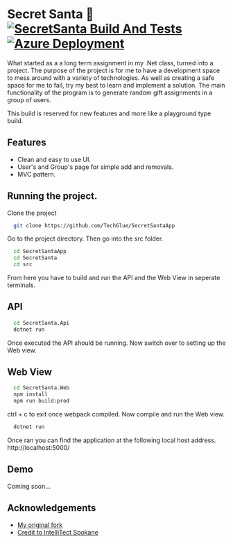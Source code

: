
# Secret Santa 🎅 <br> [![SecretSanta Build And Tests](https://github.com/TechGlue/SecretSantaApp/actions/workflows/dotnet.yml/badge.svg?branch=master)](https://github.com/TechGlue/SecretSantaApp/actions/workflows/dotnet.yml) [![Azure Deployment](https://github.com/TechGlue/SecretSantaApp/actions/workflows/master_lgarcia29-secretsanta.yml/badge.svg)](https://github.com/TechGlue/SecretSantaApp/actions/workflows/master_lgarcia29-secretsanta.yml)


What started as a a long term assignment in my .Net class, turned into a project.
The purpose of the project is for me to have a development space to mess around with a variety of technologies. As well as creating a safe space for me to fail, try my best to learn and implement a solution.
The main functionality of the program is to generate random gift assignments in a group of users. 

This build is reserved for new features and more like a playground type build. 

## Features

- Clean and easy to use UI.
- User's and Group's page for simple add and removals.
- MVC pattern.

## Running the project.

Clone the project

```bash
  git clone https://github.com/TechGlue/SecretSantaApp
```

Go to the project directory. Then go into the src folder.

```bash
  cd SecretSantaApp
  cd SecretSanta
  cd src
```

From here you have to build and run the API and the Web View in seperate terminals.

## API

```bash
  cd SecretSanta.Api
  dotnet run 
```
Once executed the API should be running. Now switch over to setting up the Web view.

## Web View

```bash
  cd SecretSanta.Web
  npm install
  npm run build:prod
```
ctrl + c to exit once webpack compiled. Now compile and run the Web view. 

```bash
  dotnet run
```
Once ran you can find the application at the following local host address. http://localhost:5000/

## Demo

Coming soon...

## Acknowledgements

 - [My original fork](https://github.com/TechGlue/EWU-CSCD379-2021-Spring)
 - [Credit to IntelliTect Spokane](https://github.com/IntelliTect-Samples/EWU-CSCD379-2021-Spring)

